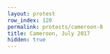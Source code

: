 ```yaml
---
layout: protest
row_index: 120
permalink: protests/cameroon-8
title: Cameroon, July 2017
hidden: true
---
```

